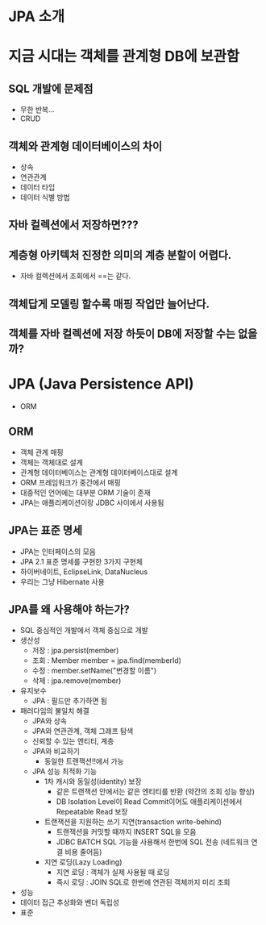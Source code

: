 # JPA 소개

# 지금 시대는 객체를 관계형 DB에 보관함

## SQL 개발에 문제점
- 무한 반복...
- CRUD

## 객체와 관계형 데이터베이스의 차이
- 상속
- 연관관계
- 데이터 타입
- 데이터 식별 방법

## 자바 컬렉션에서 저장하면???

## 계층형 아키텍처 진정한 의미의 계층 분할이 어렵다.
- 자바 컬렉션에서 조회에서 ==는 같다.

## 객체답게 모델링 할수록 매핑 작업만 늘어난다.

## 객체를 자바 컬렉션에 저장 하듯이 DB에 저장할 수는 없을까?

# JPA (Java Persistence API)
- ORM

## ORM
- 객체 관계 매핑
- 객체는 객체대로 설계
- 관계형 데이터베이스는 관계형 데이터베이스대로 설계
- ORM 프레임워크가 중간에서 매핑
- 대중적인 언어에는 대부분 ORM 기술이 존재
- JPA는 애플리케이션이랑 JDBC 사이에서 사용됨

## JPA는 표준 명세
- JPA는 인터페이스의 모음
- JPA 2.1 표준 명세를 구현한 3가지 구현체
- 하이버네이트, EclipseLink, DataNucleus
- 우리는 그냥  Hibernate 사용

## JPA를 왜 사용해야 하는가?
- SQL 중심적인 개발에서 객체 중심으로 개발
- 생산성
  - 저장 : jpa.persist(member)
  - 조회 : Member member = jpa.find(memberId)
  - 수정 : member.setName("변경할 이름")
  - 삭제 : jpa.remove(member)
- 유지보수
  - JPA : 필드만 추가하면 됨
- 패러다임의 불일치 해결
  - JPA와 상속
  - JPA와 연관관계, 객체 그래프 탐색
  - 신뢰할 수 있는 엔티티, 계층
  - JPA와 비교하기
    - 동일한 트랜잭션!!에서 가능
  - JPA 성능 최적화 기능
    - 1차 캐시와 동일성(identity) 보장
      - 같은 트랜잭션 안에서는 같은 엔티티를 반환 (약간의 조회 성능 향상)
      - DB Isolation Level이 Read Commit이어도 애플리케이션에서 Repeatable Read 보장
    - 트랜잭션을 지원하는 쓰기 지연(transaction write-behind)
      - 트랜잭션을 커밋할 때까지 INSERT SQL을 모음
      - JDBC BATCH SQL 기능을 사용해서 한번에 SQL 전송 (네트워크 연결 비용 줄어듬)
    - 지연 로딩(Lazy Loading)
      - 지연 로딩 : 객체가 실제 사용될 때 로딩
      - 즉시 로딩 : JOIN SQL로 한번에 연관된 객체까지 미리 조회
- 성능
- 데이터 접근 추상화와 벤더 독립성
- 표준









